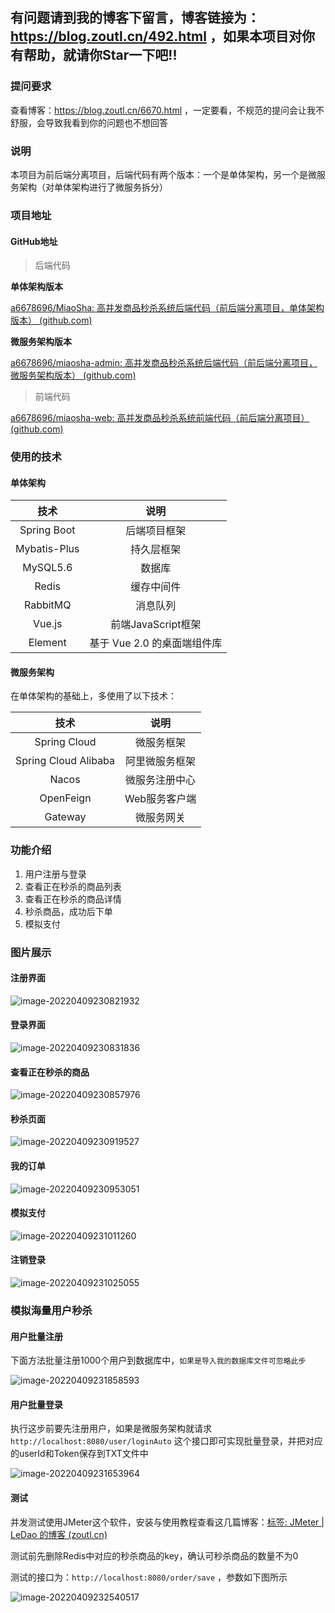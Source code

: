 ## 有问题请到我的博客下留言，博客链接为：https://blog.zoutl.cn/492.html ，如果本项目对你有帮助，就请你Star一下吧!!

### 提问要求
查看博客：https://blog.zoutl.cn/6670.html ，一定要看，不规范的提问会让我不舒服，会导致我看到你的问题也不想回答

### 说明

本项目为前后端分离项目，后端代码有两个版本：一个是单体架构，另一个是微服务架构（对单体架构进行了微服务拆分）

### 项目地址

#### GitHub地址

> 后端代码

**单体架构版本**

[a6678696/MiaoSha: 高并发商品秒杀系统后端代码（前后端分离项目，单体架构版本） (github.com)](https://github.com/a6678696/MiaoSha)

**微服务架构版本**

[a6678696/miaosha-admin: 高并发商品秒杀系统后端代码（前后端分离项目，微服务架构版本） (github.com)](https://github.com/a6678696/miaosha-admin)

> 前端代码

[a6678696/miaosha-web: 高并发商品秒杀系统前端代码（前后端分离项目） (github.com)](https://github.com/a6678696/miaosha-web)

### 使用的技术

#### 单体架构

|     技术     |            说明             |
| :----------: | :-------------------------: |
| Spring Boot  |        后端项目框架         |
| Mybatis-Plus |         持久层框架          |
|   MySQL5.6   |           数据库            |
|    Redis     |         缓存中间件          |
|   RabbitMQ   |          消息队列           |
|    Vue.js    |     前端JavaScript框架      |
|   Element    | 基于 Vue 2.0 的桌面端组件库 |

#### 微服务架构

在单体架构的基础上，多使用了以下技术：

|         技术         |      说明      |
| :------------------: | :------------: |
|     Spring Cloud     |   微服务框架   |
| Spring Cloud Alibaba | 阿里微服务框架 |
|        Nacos         | 微服务注册中心 |
|      OpenFeign       | Web服务客户端  |
|       Gateway        |   微服务网关   |

### 功能介绍

1. 用户注册与登录
2. 查看正在秒杀的商品列表
3. 查看正在秒杀的商品详情
4. 秒杀商品，成功后下单
5. 模拟支付

### 图片展示

#### 注册界面

![image-20220409230821932](https://image.zoutl.cn/hexo-blog/blogImage/image-20220409230821932.png)

#### 登录界面

![image-20220409230831836](https://image.zoutl.cn/hexo-blog/blogImage/image-20220409230831836.png)

#### 查看正在秒杀的商品

![image-20220409230857976](https://image.zoutl.cn/hexo-blog/blogImage/image-20220409230857976.png)

#### 秒杀页面

![image-20220409230919527](https://image.zoutl.cn/hexo-blog/blogImage/image-20220409230919527.png)

#### 我的订单

![image-20220409230953051](https://image.zoutl.cn/hexo-blog/blogImage/image-20220409230953051.png)

#### 模拟支付

![image-20220409231011260](https://image.zoutl.cn/hexo-blog/blogImage/image-20220409231011260.png)

#### 注销登录

![image-20220409231025055](https://image.zoutl.cn/hexo-blog/blogImage/image-20220409231025055.png)

### 模拟海量用户秒杀

#### 用户批量注册

下面方法批量注册1000个用户到数据库中，`如果是导入我的数据库文件可忽略此步`

![image-20220409231858593](https://image.zoutl.cn/hexo-blog/blogImage/image-20220409231858593.png)

#### 用户批量登录

执行这步前要先注册用户，如果是微服务架构就请求`http://localhost:8080/user/loginAuto` 这个接口即可实现批量登录，并把对应的userId和Token保存到TXT文件中

![image-20220409231653964](https://image.zoutl.cn/hexo-blog/blogImage/image-20220409231653964.png)

#### 测试

并发测试使用JMeter这个软件，安装与使用教程查看这几篇博客：[标签: JMeter | LeDao 的博客 (zoutl.cn)](https://blog.zoutl.cn/tags/JMeter/)

测试前先删除Redis中对应的秒杀商品的key，确认可秒杀商品的数量不为0

测试的接口为：`http://localhost:8080/order/save` ，参数如下图所示

![image-20220409232540517](https://image.zoutl.cn/hexo-blog/blogImage/image-20220409232540517.png)
